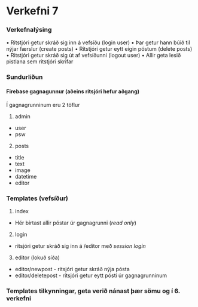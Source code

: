 # Verkefni 7

### Verkefnalýsing 

•	Ritstjóri getur skráð sig inn á vefsíðu (login user)
•	Þar getur hann búið til nýjar færslur (create posts)
•	Ritstjóri getur eytt eigin póstum (delete posts)
•	Ritstjóri getur skráð sig út af vefsíðunni (logout user)
•	Allir geta lesið pistlana sem ritstjóri skrifar

### Sundurliðun

#### Firebase gagnagunnur (aðeins ritsjóri hefur aðgang)

Í gagnagrunninum eru 2 töflur

1. admin
  * user
  * psw
2. posts
  * title
  * text
  * image
  * datetime
  * editor

### Templates (vefsíður)

1. index
  * Hér birtast allir póstar úr gagnagrunni (_read only_)
2. login
  * ritsjóri getur skráð sig inn á /editor með _session login_
3. editor (lokuð síða)
  * editor/newpost - ritsjóri getur skráð nýja pósta
  * editor/deletepost - ritsjóri getur eytt pósti úr gagnagrunninum

### Templates tilkynningar, geta verið nánast þær sömu og í 6. verkefni